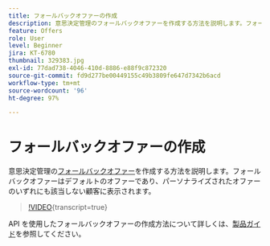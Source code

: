 ```yaml
---
title: フォールバックオファーの作成
description: 意思決定管理のフォールバックオファーを作成する方法を説明します。フォールバックオファーには実施要件ルールが関連付けられているため、関係のある顧客にのみオファーを表示することができます。
feature: Offers
role: User
level: Beginner
jira: KT-6780
thumbnail: 329383.jpg
exl-id: 77dad738-4046-410d-8886-e88f9c872320
source-git-commit: fd9d277be00449155c49b3809fe647d7342b6acd
workflow-type: tm+mt
source-wordcount: '96'
ht-degree: 97%

---
```


# フォールバックオファーの作成

意思決定管理の[フォールバックオファー](https://experienceleague.adobe.com/docs/journey-optimizer/using/offer-decisioniong/managing-offers-in-the-offer-library/creating-fallback-offers.html?lang=ja)を作成する方法を説明します。フォールバックオファーはデフォルトのオファーであり、パーソナライズされたオファーのいずれにも該当しない顧客に表示されます。

>[!VIDEO](https://video.tv.adobe.com/v/329383?quality=12&learn=on){transcript=true}

API を使用したフォールバックオファーの作成方法について詳しくは、[製品ガイド](https://experienceleague.adobe.com/docs/journey-optimizer/using/offer-decisioniong/api-reference/offers-api/fallback-offers/create.html?lang=ja)を参照してください。
